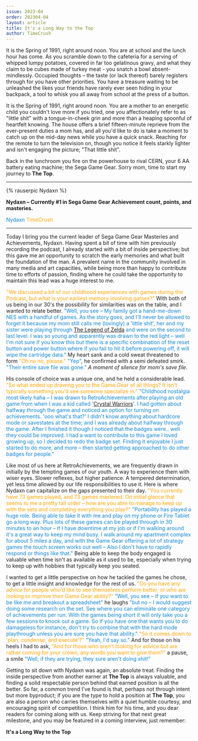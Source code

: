 ```yaml
---
issue: 2023-04
order: 202304-04
layout: article
title: It's a Long Way to the Top
author: TimeCrush
---
```


It is the Spring of 1991, right around noon. You are at school and the lunch hour has come. As you scramble down to the cafeteria for a serving of whipped lumpy potatoes, covered in far too gelatinous gravy, and what they claim to be cubes made of turkey meat - you snatch a bowl absent-mindlessly. Occupied thoughts – the taste (or lack thereof) barely registers through for you have other priorities. You have a treasure waiting to be unleashed the likes your friends have rarely ever seen hiding in your backpack, a tool to whisk you all away from school at the press of a button. 

It is the Spring of 1991, right around noon. You are a mother to an energetic child you couldn't love more if you tried, one you affectionately refer to as "little shit" with a tongue-in-cheek grin and more than a heaping spoonful of heartfelt knowing. The house offers a brief fifteen-minute reprieve from the ever-present duties a mom has, and all you'd like to do is take a moment to catch up on the mid-day news while you have a quick snack. Reaching for the remote to turn the television on, though you notice it feels starkly lighter and isn't engaging the picture; "That little shit".

Back in the lunchroom you fire on the powerhouse to rival CERN, your 6 AA battery eating machine; the Sega Game Gear. Sorry mom, time to start my journey to **The Top**.

***

{% rauserpic Nydaxn %}

**Nydaxn – Currently #1 in Sega Game Gear Achievement count, points, and masteries.**

<c style="color : #0E86D4">Nydaxn</c> <c style="color : orange">TimeCrush</c>

***

Today I bring you the current leader of Sega Game Gear Masteries and Achievements, Nydaxn. Having spent a bit of time with him previously recording the podcast, I already started with a bit of inside perspective; but this gave me an opportunity to scratch the early memories and what built the foundation of the man. A prevalent name in the community involved in many media and art capacities, while being more than happy to contribute time to efforts of passion, finding where he could take the opportunity to maintain this lead was a huge interest to me. 

<c style="color : orange">"We discussed a bit of our childhood experiences with games during the Podcast, but what is your earliest memory involving games?"</c> With both of us being in our 30's the possibility for similarities was on the table, and I wanted to relate better. <c style="color : #0E86D4">"Well, you see – My family got a hand-me-down NES with a handful of games. As the story goes, and I'll never be allowed to forget it because my mom still calls me (lovingly) a 'little shit', her and my sister were playing through <a href="https://retroachievements.org/game/1454">The Legend of Zelda</a> and were on the second to last level. I was so young and apparently was drawn to the red light – well I'm not sure if you know this but there is a specific combination of the reset button and power button where if you fail to hit it before powering off, it will wipe the cartridge data."</c> My heart sank and a cold sweat threatened to form <c style="color : orange">"Oh no no, please."</c> <c style="color : #0E86D4">"Yep"</c>, he confirmed with a semi defeated smirk. <c style="color : #0E86D4">"Their entire save file was gone."</c> _A moment of silence for mom's save file._

His console of choice was a unique one, and he held a considerable lead. <c style="color : orange">"So what ended up drawing you to the Game Gear of all things? It isn't typically something you'd see someone specialize in."</c> <c style="color : #0E86D4">"Childhood nostalgia most likely haha – I was drawn to RetroAchievements after playing an old game from when I was a kid called '<a href="https://retroachievements.org/game/11711">Crystal Warriors</a>'. I had gotten about halfway through the game and noticed an option for turning on achievements. 'ooo what's that?' I didn't know anything about hardcore mode or savestates at the time; and I was already about halfway through the game. After I finished it though I noticed that the badges were.. well they could be improved. I had a want to contribute to this game I loved growing up, so I decided to redo the badge set. Finding it enjoyable I just started to do more, and more – then started getting approached to do other badges for people."</c>

Like most of us here at RetroAchievements, we are frequently drawn in initially by the tempting games of our youth. A way to experience them with wiser eyes. Slower reflexes, but higher patience. A tempered determination, yet less time allowed by our life responsibilities to use it. Here is where Nydaxn can capitalize on the gaps presented to their day. <c style="color : orange">"You currently have 73 games played, and 73 games mastered. On initial glance that seems to me a pretty tall order – how are you able to manage to keep up with the sets and completing everything you play?"</c> <c style="color : #0E86D4">"Portability has played a huge role. Being able to take it with me and play on my phone or Fire Tablet go a long way. Plus lots of these games can be played through in 30 minutes to an hour – if I have downtime at my job or if I'm walking around it's a great way to keep my mind busy. I walk around my apartment complex for about 5 miles a day, and with the Game Gear offering a lot of strategy games the touch screen works out well – Also I don't have to rapidly respond or things like that."</c> Being able to keep the body engaged is valuable when time isn't as available as it used to be, especially when trying to keep up with hobbies that typically keep you seated.

I wanted to get a little perspective on how he tackled the games he chose, to get a little insight and knowledge for the rest of us. <c style="color : orange">"Do you have any advice for people who'd like to see themselves perform better, or who are looking to improve their Game Gear ability?"</c> <c style="color : #0E86D4">"Well, you see – if you want to be like me and breakout a spreadsheet"</c> he laughs <c style="color : #0E86D4">"but no – I would suggest doing some research on the set. See where you can eliminate one category of achievements per run. With the games being short it will only take you a few sessions to knock out a game. So if you have one that wants you to do damageless for instance, don't try to combine that with the hard mode playthrough unless you are sure you have that ability."</c> <c style="color : orange">"So it comes down to 'plan, condense, and execute'?"</c> <c style="color : #0E86D4">"Yeah, I'd say so."</c> And for those on his heels I had to ask, <c style="color : orange">"And for those who aren't looking for advice but are rather coming for your crown, any words you want to give them?"</c> a pause, a smile <c style="color : #0E86D4">"Well, if they are trying, they sure aren't doing shit!" </c>

Getting to sit down with Nydaxn was again, an absolute treat. Finding the inside perspective from another earner at **The Top** is always valuable, and finding a solid respectable person behind that earned position is all the better. So far, a common trend I've found is that, perhaps not through intent but more byproduct; if you are the type to hold a position at **The Top**, you are also a person who carries themselves with a quiet humble courtesy, and encouraging spirit of competition. I think him for his time, and you dear readers for coming along with us. Keep striving for that next great milestone, and you may be featured in a coming interview, just remember:

**It's a Long Way to the Top**